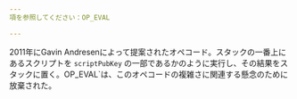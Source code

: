 ```yaml
---
項を参照してください：OP_EVAL

---
```

2011年にGavin Andresenによって提案されたオペコード。スタックの一番上にあるスクリプトを `scriptPubKey` の一部であるかのように実行し、その結果をスタックに置く。OP_EVAL`は、このオペコードの複雑さに関連する懸念のために放棄された。